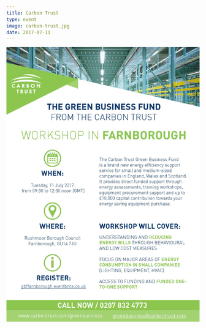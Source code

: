 ```yaml
---
title: Carbon Trust
type: event
image: carbon-trust.jpg
date: 2017-07-11
---
```


![](./carbon-trust.jpg)

